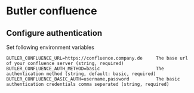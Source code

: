 # Butler confluence

## Configure authentication

Set following environment variables
```
BUTLER_CONFLUENCE_URL=https://confluence.company.de     The base url of your confluence server (string, required)
BUTLER_CONFLUENCE_AUTH_METHOD=basic                     The authentication method (string, default: basic, required)
BUTLER_CONFLUENCE_BASIC_AUTH=username,password          The basic authentication credentials comma seperated (string, required)
```
